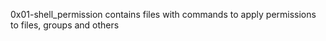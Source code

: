 0x01-shell_permission contains files with commands to apply permissions to files, groups and others
